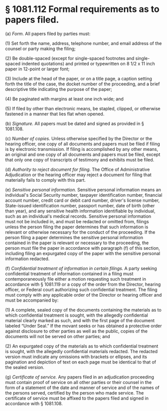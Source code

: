 # § 1081.112   Formal requirements as to papers filed.

(a) *Form.* All papers filed by parties must:


(1) Set forth the name, address, telephone number, and email address of the counsel or party making the filing;


(2) Be double-spaced (except for single-spaced footnotes and single-spaced indented quotations) and printed or typewritten on 8
1/2 x 11 inch paper in 12-point or larger font;


(3) Include at the head of the paper, or on a title page, a caption setting forth the title of the case, the docket number of the proceeding, and a brief descriptive title indicating the purpose of the paper;


(4) Be paginated with margins at least one inch wide; and


(5) If filed by other than electronic means, be stapled, clipped, or otherwise fastened in a manner that lies flat when opened.


(b) *Signature.* All papers must be dated and signed as provided in § 1081.108.


(c) *Number of copies.* Unless otherwise specified by the Director or the hearing officer, one copy of all documents and papers must be filed if filing is by electronic transmission. If filing is accomplished by any other means, an original and one copy of all documents and papers must be filed, except that only one copy of transcripts of testimony and exhibits must be filed.


(d) *Authority to reject document for filing.* The Office of Administrative Adjudication or the hearing officer may reject a document for filing that materially fails to comply with this part.


(e) *Sensitive personal information.* Sensitive personal information means an individual's Social Security number, taxpayer identification number, financial account number, credit card or debit card number, driver's license number, State-issued identification number, passport number, date of birth (other than year), and any sensitive health information identifiable by individual, such as an individual's medical records. Sensitive personal information must not be included in, and must be redacted or omitted from, filings unless the person filing the paper determines that such information is relevant or otherwise necessary for the conduct of the proceeding. If the person filing a paper determines the sensitive personal information contained in the paper is relevant or necessary to the proceeding, the person must file the paper in accordance with paragraph (f) of this section, including filing an expurgated copy of the paper with the sensitive personal information redacted.


(f) *Confidential treatment of information in certain filings.* A party seeking confidential treatment of information contained in a filing must contemporaneously file either a motion requesting such treatment in accordance with § 1081.119 or a copy of the order from the Director, hearing officer, or Federal court authorizing such confidential treatment. The filing must comply with any applicable order of the Director or hearing officer and must be accompanied by:


(1) A complete, sealed copy of the documents containing the materials as to which confidential treatment is sought, with the allegedly confidential material clearly marked as such, and with the first page of the document labeled “Under Seal.” If the movant seeks or has obtained a protective order against disclosure to other parties as well as the public, copies of the documents will not be served on other parties; and


(2) An expurgated copy of the materials as to which confidential treatment is sought, with the allegedly confidential materials redacted. The redacted version must indicate any omissions with brackets or ellipses, and its pagination and depiction of text on each page must be identical to that of the sealed version.


(g) *Certificate of service.* Any papers filed in an adjudication proceeding must contain proof of service on all other parties or their counsel in the form of a statement of the date and manner of service and of the names of the persons served, certified by the person who made service. The certificate of service must be affixed to the papers filed and signed in accordance with § 1081.108.




